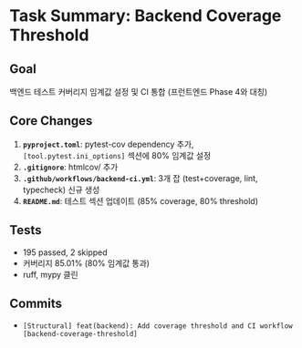 # Task Summary: Backend Coverage Threshold

## Goal
백엔드 테스트 커버리지 임계값 설정 및 CI 통합 (프런트엔드 Phase 4와 대칭)

## Core Changes
1. **`pyproject.toml`**: pytest-cov dependency 추가, `[tool.pytest.ini_options]` 섹션에 80% 임계값 설정
2. **`.gitignore`**: htmlcov/ 추가
3. **`.github/workflows/backend-ci.yml`**: 3개 잡 (test+coverage, lint, typecheck) 신규 생성
4. **`README.md`**: 테스트 섹션 업데이트 (85% coverage, 80% threshold)

## Tests
- 195 passed, 2 skipped
- 커버리지 85.01% (80% 임계값 통과)
- ruff, mypy 클린

## Commits
- `[Structural] feat(backend): Add coverage threshold and CI workflow [backend-coverage-threshold]`
